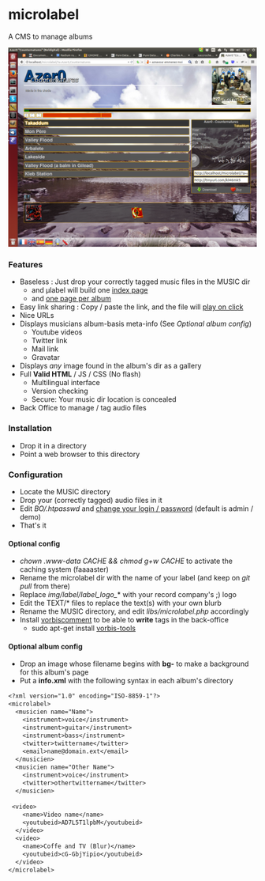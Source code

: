 # microlabel

A CMS to manage albums

![Screenshot](https://raw.githubusercontent.com/xaccrocheur/microlabel/master/img/label/screenshot-album_page.png)

### Features
- Baseless : Just drop your correctly tagged music files in the MUSIC dir
    - and µlabel will build one [index page](http://opensimo.org/play/)
    - and [one page per album](http://opensimo.org/play/?a=Les_Intouchables,Touche)
- Easy link sharing : Copy / paste the link, and the file will [play on click](http://tinyurl.com/k4vkzcp)
- Nice URLs
- Displays musicians album-basis meta-info (See *Optional album config*)
    - Youtube videos
    - Twitter link
    - Mail link
    - Gravatar
- Displays *any* image found in the album's dir as a gallery
- Full **Valid HTML** / JS / CSS (No flash)
    - Multilingual interface
    - Version checking
    - Secure: Your music dir location is concealed
- Back Office to manage / tag audio files

### Installation
- Drop it in a directory
- Point a web browser to this directory

### Configuration
- Locate the MUSIC directory
- Drop your (correctly tagged) audio files in it
- Edit *BO/.htpasswd* and [change your login / password](https://httpd.apache.org/docs/current/programs/htpasswd.html) (default is admin / demo)
- That's it

#### Optional config
- *chown .www-data CACHE && chmod g+w CACHE* to activate the caching system (faaaaster)
- Rename the microlabel dir with the name of your label (and keep on *git pull* from there)
- Replace *img/label/label_logo_** with your record company's ;) logo
- Edit the TEXT/* files to replace the text(s) with your own blurb
- Rename the MUSIC directory, and edit *libs/microlabel.php* accordingly
- Install [vorbiscomment](https://wiki.xiph.org/VorbisComment) to be able to **write** tags in the back-office
    - sudo apt-get install [vorbis-tools](https://wiki.xiph.org/Vorbis-tools)

#### Optional album config
- Drop an image whose filename begins with **bg-** to make a background for this album's page
- Put a **info.xml** with the following syntax in each album's directory

```
<?xml version="1.0" encoding="ISO-8859-1"?>
<microlabel>
  <musicien name="Name">
    <instrument>voice</instrument>
    <instrument>guitar</instrument>
    <instrument>bass</instrument>
    <twitter>twittername</twitter>
    <email>name@domain.ext</email>
  </musicien>
  <musicien name="Other Name">
    <instrument>voice</instrument>
    <twitter>othertwittername</twitter>
  </musicien>

 <video>
    <name>Video name</name>
    <youtubeid>AD7L5T1lpbM</youtubeid>
  </video>
  <video>
    <name>Coffe and TV (Blur)</name>
    <youtubeid>cG-GbjYipio</youtubeid>
  </video>
</microlabel>
```

